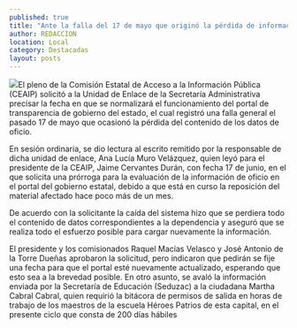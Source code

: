 ```yaml
---
published: true
title: "Ante la falla del 17 de mayo que originó la pérdida de información, CEAIP solicita fijar fecha para normalizar el portal del gobierno"
author: REDACCION
location: Local
category: Destacadas
layout: posts
---
```


![](http://i.imgur.com/mP8I5pMm.jpg)El pleno de la Comisión Estatal de Acceso a la Información Pública (CEAIP) solicitó a la Unidad de Enlace de la Secretaría Administrativa precisar la fecha en que se normalizará el funcionamiento del portal de transparencia de gobierno del estado, el cual registró una falla general el pasado 17 de mayo que ocasionó la pérdida del contenido de los datos de oficio.

En sesión ordinaria, se dio lectura al escrito remitido por la responsable de dicha unidad de enlace, Ana Lucía Muro Velázquez, quien leyó para el presidente de la CEAIP, Jaime Cervantes Durán, con fecha 17 de junio, en el que solicita una prórroga para la evaluación de la información de oficio en el portal del gobierno estatal, debido a que está en curso la reposición del material afectado hace poco más de un mes.

De acuerdo con la solicitante la caída del sistema hizo que se perdiera todo el contenido de datos correspondientes a la dependencia y aseguró que se realiza todo  el esfuerzo posible para cargar nuevamente la información. 

El presidente y los comisionados Raquel Macías Velasco y José Antonio de la Torre Dueñas aprobaron la solicitud, pero indicaron que pedirán se fije una fecha para que el portal esté nuevamente actualizado, esperando que esto sea a la brevedad posible.
En otro asunto, se avaló la información enviada por la Secretaría de Educación (Seduzac) a la ciudadana Martha Cabral Cabral, quien requirió la bitácora de permisos de salida en horas de trabajo de los maestros de la escuela Héroes Patrios de esta capital, en el presente ciclo que consta de 200 días hábiles
